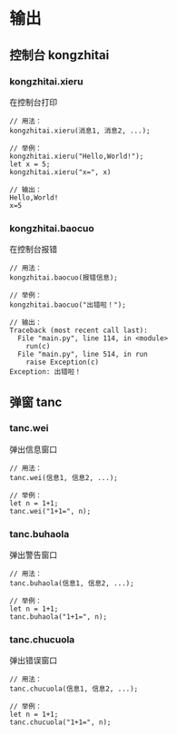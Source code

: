 # 输出

## 控制台 kongzhitai

### kongzhitai.xieru

在控制台打印

```Plain Text
// 用法：
kongzhitai.xieru(消息1, 消息2, ...);

// 举例：
kongzhitai.xieru("Hello,World!");
let x = 5;
kongzhitai.xieru("x=", x)

// 输出：
Hello,World!
x=5
```

### kongzhitai.baocuo

在控制台报错

```Plain Text
// 用法：
kongzhitai.baocuo(报错信息);

// 举例：
kongzhitai.baocuo("出错啦！");

// 输出：
Traceback (most recent call last):
  File "main.py", line 114, in <module>
    run(c)
  File "main.py", line 514, in run
    raise Exception(c)
Exception: 出错啦！
```

## 弹窗 tanc

### tanc.wei

弹出信息窗口

```Plain Text
// 用法：
tanc.wei(信息1, 信息2, ...);

// 举例：
let n = 1+1;
tanc.wei("1+1=", n);
```


### tanc.buhaola

弹出警告窗口

```Plain Text
// 用法：
tanc.buhaola(信息1, 信息2, ...);

// 举例：
let n = 1+1;
tanc.buhaola("1+1=", n);
```


### tanc.chucuola

弹出错误窗口

```Plain Text
// 用法：
tanc.chucuola(信息1, 信息2, ...);

// 举例：
let n = 1+1;
tanc.chucuola("1+1=", n);
```
